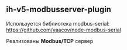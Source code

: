 
## ih-v5-modbusserver-plugin

Используется библиотека modbus-serial: https://github.com/yaacov/node-modbus-serial

Реализованы **Modbus/TCP** сервер
